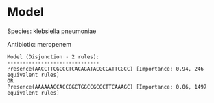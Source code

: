 
# Model

Species: klebsiella pneumoniae

Antibiotic: meropenem

```
Model (Disjunction - 2 rules):
------------------------------
Presence(AACCTTCGCCCTCACAGATACGCCATTCGCC) [Importance: 0.94, 246 equivalent rules]
OR
Presence(AAAAAAGCACCGGCTGGCCGCGCTTCAAAGC) [Importance: 0.06, 1497 equivalent rules]

```

